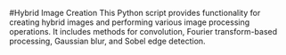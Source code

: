 #Hybrid Image Creation
This Python script provides functionality for creating hybrid images and performing various image processing operations. 
It includes methods for convolution, Fourier transform-based processing, Gaussian blur, and Sobel edge detection.
